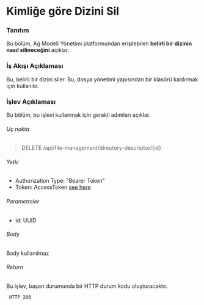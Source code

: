 # Kimliğe göre Dizini Sil

### Tanıtım
Bu bölüm, Ağ Modeli Yönetimi platformundan erişilebilen **belirli bir dizinin nasıl silineceğini** açıklar.

### İş Akışı Açıklaması
Bu, belirli bir dizini siler. Bu, dosya yönetimi yapısından bir klasörü kaldırmak için kullanılır.


### İşlev Açıklaması
Bu bölüm, bu işlevi kullanmak için gerekli adımları açıklar.


###### Uç nokta
> DELETE /api/file-management/directory-descriptor/{id}

###### Yetki
- Authorization Type: "Bearer Token"
- Token: AccessToken [see here](../IdentityManagement/Authorization.md)


###### Parametreler
- id: UUID

###### Body
Body kullanılmaz

###### Return
Bu işlev, başarı durumunda bir HTTP durum kodu oluşturacaktır.

     HTTP 200